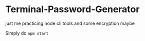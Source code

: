 # Terminal-Password-Generator
just me practicing node cli tools and some encryption maybe


Simply do ```npm start```
